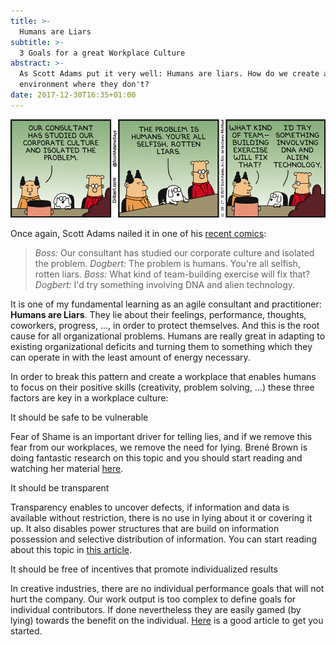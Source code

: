 ```yaml
---
title: >-
  Humans are Liars
subtitle: >-
  3 Goals for a great Workplace Culture
abstract: >-
  As Scott Adams put it very well: Humans are liars. How do we create an
  environment where they don't?
date: 2017-12-30T16:35+01:00
---
```


![The Problem Is Humans](../media/humans-are-liars.gif)

Once again, Scott Adams nailed it in one of his
[recent comics](http://dilbert.com/strip/2017-12-30):

> _Boss:_ Our consultant has studied our corporate culture and isolated the
> problem. _Dogbert:_ The problem is humans. You're all selfish, rotten liars.
> _Boss:_ What kind of team-building exercise will fix that? _Dogbert:_ I'd try
> something involving DNA and alien technology.

It is one of my fundamental learning as an agile consultant and practitioner:
**Humans are Liars**. They lie about their feelings, performance, thoughts,
coworkers, progress, ..., in order to protect themselves. And this is the root
cause for all organizational problems. Humans are really great in adapting to
existing organizational deficits and turning them to something which they can
operate in with the least amount of energy necessary.

In order to break this pattern and create a workplace that enables humans to
focus on their positive skills (creativity, problem solving, …) these three
factors are key in a workplace culture:

It should be safe to be vulnerable

Fear of Shame is an important driver for telling lies, and if we remove this
fear from our workplaces, we remove the need for lying. Brené Brown is doing
fantastic research on this topic and you should start reading and watching her
material [here](https://www.ted.com/speakers/brene_brown).

It should be transparent

Transparency enables to uncover defects, if information and data is available
without restriction, there is no use in lying about it or covering it up. It
also disables power structures that are build on information possession and
selective distribution of information. You can start reading about this topic in
[this article](https://www.fastcompany.com/3036794/why-a-transparent-culture-is-good-for-business).

It should be free of incentives that promote individualized results

In creative industries, there are no individual performance goals that will not
hurt the company. Our work output is too complex to define goals for individual
contributors. If done nevertheless they are easily gamed (by lying) towards the
benefit on the individual.
[Here](https://www.forbes.com/sites/groupthink/2014/06/07/the-dark-side-of-bonus-and-incentive-programs/#4af5e680756d)
is a good article to get you started.
